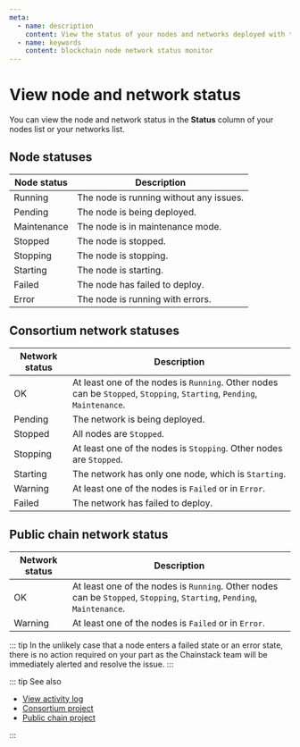 ```yaml
---
meta:
  - name: description
    content: View the status of your nodes and networks deployed with the Chainstack managed blockchain services.
  - name: keywords
    content: blockchain node network status monitor
---
```


# View node and network status

You can view the node and network status in the **Status** column of your nodes list or your networks list.

## Node statuses

| Node status | Description                              |
|-------------|------------------------------------------|
| Running     | The node is running without any issues.  |
| Pending     | The node is being deployed.              |
| Maintenance | The node is in maintenance mode.         |
| Stopped     | The node is stopped.                     |
| Stopping    | The node is stopping.                    |
| Starting    | The node is starting.                    |
| Failed      | The node has failed to deploy.           |
| Error       | The node is running with errors.         |

## Consortium network statuses

| Network status | Description                                                                                                             |
|----------------|-------------------------------------------------------------------------------------------------------------------------|
| OK             | At least one of the nodes is `Running`. Other nodes can be `Stopped`, `Stopping`, `Starting`, `Pending`, `Maintenance`. |
| Pending        | The network is being deployed.                                                                                          |
| Stopped        | All nodes are `Stopped`.                                                                                                |
| Stopping       | At least one of the nodes is `Stopping`. Other nodes are `Stopped`.                                                     |
| Starting       | The network has only one node, which is `Starting`.                                                                     |
| Warning        | At least one of the nodes is `Failed` or in `Error`.                                                                    |
| Failed         | The network has failed to deploy.                                                                                       |

## Public chain network status

| Network status | Description                                                                                                             |
|----------------|-------------------------------------------------------------------------------------------------------------------------|
| OK             | At least one of the nodes is `Running`. Other nodes can be `Stopped`, `Stopping`, `Starting`, `Pending`, `Maintenance`. |
| Warning        | At least one of the nodes is `Failed` or in `Error`.                                                                    |

::: tip
In the unlikely case that a node enters a failed state or an error state, there is no action required on your part as the Chainstack team will be immediately alerted and resolve the issue.
:::

::: tip See also

* [View activity log](/platform/view-activity-log)
* [Consortium project](/glossary/consortium-project)
* [Public chain project](/glossary/public-chain-project)

:::
